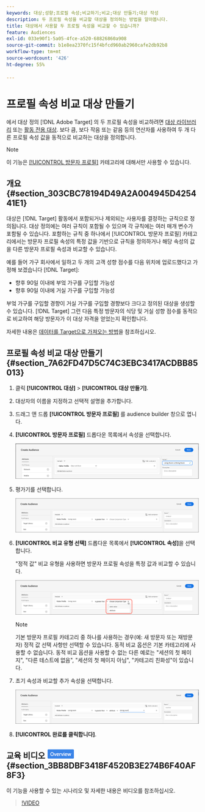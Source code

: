 ```yaml
---
keywords: 대상;성향;프로필 속성;비교하기;비교;대상 만들기;대상 작성
description: 두 프로필 속성을 비교할 대상을 정의하는 방법을 알아봅니다.
title: 대상에서 사용할 두 프로필 속성을 비교할 수 있습니까?
feature: Audiences
exl-id: 033e90f1-5a05-4fce-a520-68826860a908
source-git-commit: b1e8ea2370fc15f4bfcd960ab2960cafe2db92b8
workflow-type: tm+mt
source-wordcount: '426'
ht-degree: 55%

---
```


# 프로필 속성 비교 대상 만들기

에서 대상 정의 [!DNL Adobe Target] 의 두 프로필 속성을 비교하려면 [대상 라이브러리](/help/main/c-target/c-audiences/audiences.md) 또는 [활동 전용 대상](/help/main/c-target/creating-activity-only-audience.md). 보다 큼, 보다 작음 또는 같음 등의 연산자를 사용하여 두 개 다른 프로필 속성 값을 동적으로 비교하는 대상을 정의합니다.

>[!NOTE]
>
>이 기능은 [[!UICONTROL 방문자 프로필]](/help/main/c-target/c-audiences/c-target-rules/visitor-profile.md#concept_E972690B9A4C4372A34229FA37EDA38E) 카테고리에 대해서만 사용할 수 있습니다.

## 개요 {#section_303CBC78194D49A2A004945D425441E1}

대상은 [!DNL Target] 활동에서 포함되거나 제외되는 사용자를 결정하는 규칙으로 정의됩니다. 대상 정의에는 여러 규칙이 포함될 수 있으며 각 규칙에는 여러 매개 변수가 포함될 수 있습니다. 포함하는 규칙 중 하나에서 [!UICONTROL 방문자 프로필] 카테고리에서는 방문자 프로필 속성의 특정 값을 기반으로 규칙을 정의하거나 해당 속성의 값을 다른 방문자 프로필 속성과 비교할 수 있습니다.

예를 들어 가구 회사에서 일하고 두 개의 고객 성향 점수를 다음 위치에 업로드했다고 가정해 보겠습니다 [!DNL Target]:

* 향후 90일 이내에 부엌 가구를 구입할 가능성
* 향후 90일 이내에 거실 가구를 구입할 가능성

부엌 가구를 구입할 경향이 거실 가구를 구입할 경향보다 크다고 정의된 대상을 생성할 수 있습니다. [!DNL Target] 그런 다음 특정 방문자의 식당 및 거실 성향 점수를 동적으로 비교하여 해당 방문자가 이 대상 자격을 얻었는지 확인합니다.

자세한 내용은 [데이터를 Target으로 가져오는 방법](https://developer.adobe.com/target/before-implement/methods-to-get-data-into-target/methods-to-get-data-into-target/)을 참조하십시오.

## 프로필 속성 비교 대상 만들기 {#section_7A62FD47D5C74C3EBC3417ACDBB85013}

1. 클릭 **[!UICONTROL 대상]** > **[!UICONTROL 대상 만들기]**.
1. 대상자의 이름을 지정하고 선택적 설명을 추가합니다.
1. 드래그 앤 드롭 **[!UICONTROL 방문자 프로필]** 를 audience builder 창으로 엽니다.
1. **[!UICONTROL 방문자 프로필]** 드롭다운 목록에서 속성을 선택합니다.

   ![성향 점수 1](assets/propensity_score_1.png)

1. 평가기를 선택합니다.

   ![성향 점수 2](assets/propensity_score_2.png)

1. **[!UICONTROL 비교 유형 선택]** 드롭다운 목록에서 **[!UICONTROL 속성]**&#x200B;을 선택합니다.

   &quot;정적 값&quot; 비교 유형을 사용하면 방문자 프로필 속성을 특정 값과 비교할 수 있습니다.

   ![성향 점수 3](assets/propensity_score_3.png)

   >[!NOTE]
   >
   >기본 방문자 프로필 카테고리 중 하나를 사용하는 경우(예: 새 방문자 또는 재방문자) 정적 값 선택 사항만 선택할 수 있습니다. 동적 비교 옵션은 기본 카테고리에 사용할 수 없습니다. 동적 비교 옵션을 사용할 수 없는 다른 예로는 &quot;세션의 첫 페이지&quot;, &quot;다른 테스트에 없음&quot;, &quot;세션의 첫 페이지 아님&quot;, &quot;카테고리 친화성&quot;이 있습니다.

1. 초기 속성과 비교할 추가 속성을 선택합니다.

   ![](assets/propensity_score_4.png)

1. **[!UICONTROL 완료를 클릭합니다]**.

## 교육 비디오 ![개요 배지](/help/main/assets/overview.png) {#section_3BB8DBF3418F4520B3E274B6F40AF8F3}

이 기능을 사용할 수 있는 시나리오 및 자세한 내용은 비디오를 참조하십시오.

>[!VIDEO](https://video.tv.adobe.com/v/23218/)
